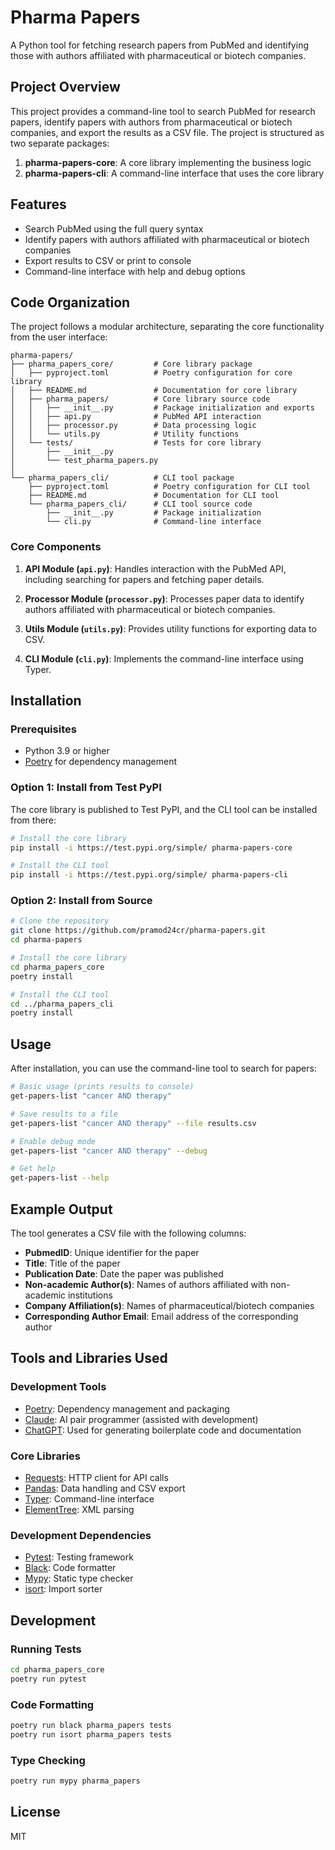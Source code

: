 # Pharma Papers

A Python tool for fetching research papers from PubMed and identifying those with authors affiliated with pharmaceutical or biotech companies.

## Project Overview

This project provides a command-line tool to search PubMed for research papers, identify papers with authors from pharmaceutical or biotech companies, and export the results as a CSV file. The project is structured as two separate packages:

1. **pharma-papers-core**: A core library implementing the business logic
2. **pharma-papers-cli**: A command-line interface that uses the core library

## Features

- Search PubMed using the full query syntax
- Identify papers with authors affiliated with pharmaceutical or biotech companies
- Export results to CSV or print to console
- Command-line interface with help and debug options

## Code Organization

The project follows a modular architecture, separating the core functionality from the user interface:

```
pharma-papers/
├── pharma_papers_core/         # Core library package
│   ├── pyproject.toml          # Poetry configuration for core library
│   ├── README.md               # Documentation for core library
│   ├── pharma_papers/          # Core library source code
│   │   ├── __init__.py         # Package initialization and exports
│   │   ├── api.py              # PubMed API interaction
│   │   ├── processor.py        # Data processing logic
│   │   └── utils.py            # Utility functions
│   └── tests/                  # Tests for core library
│       ├── __init__.py
│       └── test_pharma_papers.py
│
└── pharma_papers_cli/          # CLI tool package
    ├── pyproject.toml          # Poetry configuration for CLI tool
    ├── README.md               # Documentation for CLI tool
    └── pharma_papers_cli/      # CLI tool source code
        ├── __init__.py         # Package initialization
        └── cli.py              # Command-line interface
```

### Core Components

1. **API Module (`api.py`)**: Handles interaction with the PubMed API, including searching for papers and fetching paper details.

2. **Processor Module (`processor.py`)**: Processes paper data to identify authors affiliated with pharmaceutical or biotech companies.

3. **Utils Module (`utils.py`)**: Provides utility functions for exporting data to CSV.

4. **CLI Module (`cli.py`)**: Implements the command-line interface using Typer.

## Installation

### Prerequisites

- Python 3.9 or higher
- [Poetry](https://python-poetry.org/docs/#installation) for dependency management

### Option 1: Install from Test PyPI

The core library is published to Test PyPI, and the CLI tool can be installed from there:

```bash
# Install the core library
pip install -i https://test.pypi.org/simple/ pharma-papers-core

# Install the CLI tool
pip install -i https://test.pypi.org/simple/ pharma-papers-cli
```

### Option 2: Install from Source

```bash
# Clone the repository
git clone https://github.com/pramod24cr/pharma-papers.git
cd pharma-papers

# Install the core library
cd pharma_papers_core
poetry install

# Install the CLI tool
cd ../pharma_papers_cli
poetry install
```

## Usage

After installation, you can use the command-line tool to search for papers:

```bash
# Basic usage (prints results to console)
get-papers-list "cancer AND therapy"

# Save results to a file
get-papers-list "cancer AND therapy" --file results.csv

# Enable debug mode
get-papers-list "cancer AND therapy" --debug

# Get help
get-papers-list --help
```

## Example Output

The tool generates a CSV file with the following columns:

- **PubmedID**: Unique identifier for the paper
- **Title**: Title of the paper
- **Publication Date**: Date the paper was published
- **Non-academic Author(s)**: Names of authors affiliated with non-academic institutions
- **Company Affiliation(s)**: Names of pharmaceutical/biotech companies
- **Corresponding Author Email**: Email address of the corresponding author

## Tools and Libraries Used

### Development Tools

- [Poetry](https://python-poetry.org/): Dependency management and packaging
- [Claude](https://claude.ai/): AI pair programmer (assisted with development)
- [ChatGPT](https://openai.com/chatgpt): Used for generating boilerplate code and documentation

### Core Libraries

- [Requests](https://docs.python-requests.org/): HTTP client for API calls
- [Pandas](https://pandas.pydata.org/): Data handling and CSV export
- [Typer](https://typer.tiangolo.com/): Command-line interface
- [ElementTree](https://docs.python.org/3/library/xml.etree.elementtree.html): XML parsing

### Development Dependencies

- [Pytest](https://pytest.org/): Testing framework
- [Black](https://black.readthedocs.io/): Code formatter
- [Mypy](https://mypy.readthedocs.io/): Static type checker
- [isort](https://pycqa.github.io/isort/): Import sorter

## Development

### Running Tests

```bash
cd pharma_papers_core
poetry run pytest
```

### Code Formatting

```bash
poetry run black pharma_papers tests
poetry run isort pharma_papers tests
```

### Type Checking

```bash
poetry run mypy pharma_papers
```

## License

MIT